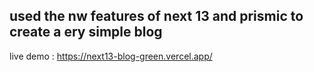 ## used the nw features of next 13 and prismic to create a ery simple blog
live demo : https://next13-blog-green.vercel.app/